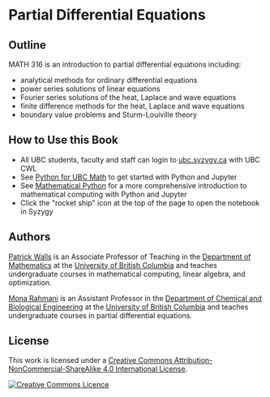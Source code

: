 # Partial Differential Equations

## Outline

MATH 316 is an introduction to partial differential equations including:

* analytical methods for ordinary differential equations
* power series solutions of linear equations
* Fourier series solutions of the heat, Laplace and wave equations
* finite difference methods for the heat, Laplace and wave equations
* boundary value problems and Sturm-Louiville theory

## How to Use this Book

* All UBC students, faculty and staff can login to [ubc.syzygy.ca](https://ubc.syzygy.ca) with UBC CWL
* See [Python for UBC Math](https://ubcmath.github.io/python/) to get started with Python and Jupyter
* See [Mathematical Python](https://patrickwalls.github.io/mathematicalpython/) for a more comprehensive introduction to mathematical computing with Python and Jupyter
* Click the "rocket ship" icon at the top of the page to open the notebook in Syzygy

## Authors

[Patrick Walls](https://patrickwalls.github.io/) is an Associate Professor of Teaching in the [Department of Mathematics](https://www.math.ubc.ca/) at the [University of British Columbia](https://www.ubc.ca/) and teaches undergraduate courses in mathematical computing, linear algebra, and optimization.

[Mona Rahmani](https://blogs.ubc.ca/mrahmani/) is an Assistant Professor in the [Department of Chemical and Biological Engineering](https://chbe.ubc.ca) at the [University of British Columbia](https://www.ubc.ca/) and teaches undergraduate courses in partial differential equations.

## License

This work is licensed under a <a rel="license" href="http://creativecommons.org/licenses/by-nc-sa/4.0/">Creative Commons Attribution-NonCommercial-ShareAlike 4.0 International License</a>.

<a rel="license" href="http://creativecommons.org/licenses/by-nc-sa/4.0/"><img alt="Creative Commons Licence" style="border-width:0" src="https://i.creativecommons.org/l/by-nc-sa/4.0/88x31.png" /></a>
